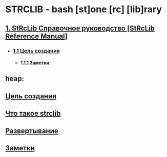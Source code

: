# STRCLIB - bash [st]one [rc] [lib]rary




## [ 1. StRcLib Справочное руководство [StRcLib Reference Manual] ](.d/.md.ax/README.md.d/Strclib_Reference_Manual.md)

- ### [<manifesto> 1.1 Цель создания](.d/.md.ax/README.md.d/manifesto.md) 
    - #### [<note> 1.1.1  Заметки](.d/.md.ax/README.md.d/note.md)

    

## heap:
## [<manifesto> Цель создания](.d/.md.ax/README.md.d/manifesto.md)
## [<whatthat> Что такое strclib](.d/.md.ax/README.md.d/whatthat.md)
## [<embed> Развертывание](.d/.md.ax/README.md.d/embed.md)
## [<note> Заметки](.d/.md.ax/README.md.d/note.md)
